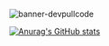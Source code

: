 ![banner-devpullcode](https://github.com/devpullcode/devpullcode/assets/146923133/92a9efba-8cbd-400b-85e2-724a79a10992)

[![Anurag's GitHub stats](https://github-readme-stats.vercel.app/api?https://github.com/devpullcode=anuraghazra)](https://github.com/anuraghazra/github-readme-stats)
